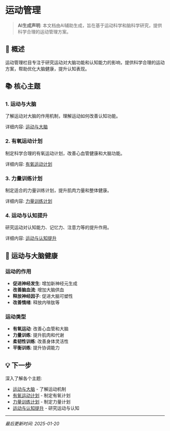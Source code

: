 # 运动管理

> **AI生成声明**: 本文档由AI辅助生成，旨在基于运动科学和脑科学研究，提供科学合理的运动管理方案。

## 🎯 概述

运动管理栏目专注于研究运动对大脑功能和认知能力的影响，提供科学合理的运动方案，帮助优化大脑健康，提升认知表现。

## 📚 核心主题

### 1. 运动与大脑

了解运动对大脑的作用机制，理解运动如何改善认知功能。

详细内容: [运动与大脑](./exercise-brain.md)

### 2. 有氧运动计划

制定科学合理的有氧运动计划，改善心血管健康和大脑功能。

详细内容: [有氧运动计划](./cardio-plan.md)

### 3. 力量训练计划

制定适合的力量训练计划，提升肌肉力量和整体健康。

详细内容: [力量训练计划](./strength-training.md)

### 4. 运动与认知提升

研究运动对认知能力、记忆力、注意力等的提升作用。

详细内容: [运动与认知提升](./exercise-cognition.md)

## 💪 运动与大脑健康

### 运动的作用

- **促进神经发生**: 增加新神经元生成
- **改善脑血流**: 增加大脑供血
- **释放神经因子**: 促进大脑可塑性
- **改善情绪**: 释放内啡肽等

### 运动类型

- **有氧运动**: 改善心血管和大脑
- **力量训练**: 提升肌肉和代谢
- **柔韧性训练**: 改善身体灵活性
- **平衡训练**: 提升协调能力

## 💡 下一步

深入了解各个主题:

- [运动与大脑](./exercise-brain.md) - 了解运动机制
- [有氧运动计划](./cardio-plan.md) - 制定有氧计划
- [力量训练计划](./strength-training.md) - 制定力量计划
- [运动与认知提升](./exercise-cognition.md) - 研究运动与认知

---

*最后更新时间: 2025-01-20*

